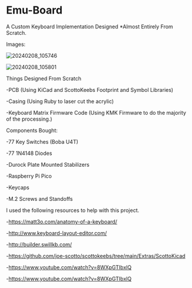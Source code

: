 # Emu-Board
A Custom Keyboard Implementation Designed *Almost Entirely From Scratch.

Images:

![20240208_105746](https://github.com/Emmanuel-Roy/Emu-Board/assets/54725843/0290e649-323b-4501-a999-c27d18d574dc)

![20240208_105801](https://github.com/Emmanuel-Roy/Emu-Board/assets/54725843/420895b2-b452-477d-be12-1c1d5b0d4d0f)


Things Designed From Scratch

  -PCB (Using KiCad and ScottoKeebs Footprint and Symbol Libraries)

  -Casing (Using Ruby to laser cut the acrylic)

  -Keyboard Matrix Firmware Code (Using KMK Firmware to do the majority of the processing.)

Components Bought:

  -77 Key Switches (Boba U4T)

  -77 1N4148 Diodes

  -Durock Plate Mounted Stabilizers

  -Raspberry Pi Pico

  -Keycaps

  -M.2 Screws and Standoffs

I used the following resources to help with this project.

  -https://matt3o.com/anatomy-of-a-keyboard/

  -http://www.keyboard-layout-editor.com/

  -http://builder.swillkb.com/

  -https://github.com/joe-scotto/scottokeebs/tree/main/Extras/ScottoKicad

  -https://www.youtube.com/watch?v=8WXpGTIbxlQ

  -https://www.youtube.com/watch?v=8WXpGTIbxlQ
